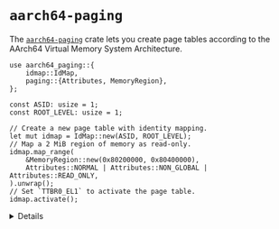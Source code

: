 # `aarch64-paging`

The [`aarch64-paging`][1] crate lets you create page tables according to the AArch64 Virtual Memory
System Architecture.

```rust,editable,compile_fail
use aarch64_paging::{
    idmap::IdMap,
    paging::{Attributes, MemoryRegion},
};

const ASID: usize = 1;
const ROOT_LEVEL: usize = 1;

// Create a new page table with identity mapping.
let mut idmap = IdMap::new(ASID, ROOT_LEVEL);
// Map a 2 MiB region of memory as read-only.
idmap.map_range(
    &MemoryRegion::new(0x80200000, 0x80400000),
    Attributes::NORMAL | Attributes::NON_GLOBAL | Attributes::READ_ONLY,
).unwrap();
// Set `TTBR0_EL1` to activate the page table.
idmap.activate();
```

<details>

* For now it only supports EL1, but support for other exception levels should be straightforward to
  add.
* This is used in Android for the [Protected VM Firmware][2].
* There's no easy way to run this example, as it needs to run on real hardware or under QEMU.

</details>

[1]: https://crates.io/crates/aarch64-paging
[2]: https://cs.android.com/android/platform/superproject/+/master:packages/modules/Virtualization/pvmfw/
